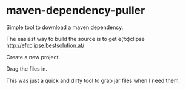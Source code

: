 # maven-dependency-puller
Simple tool to download a maven dependency.

The easiest way to build the source is to get e(fx)clipse
http://efxclipse.bestsolution.at/

Create a new project.

Drag the files in.

This was just a quick and dirty tool to grab jar files when I need them.
